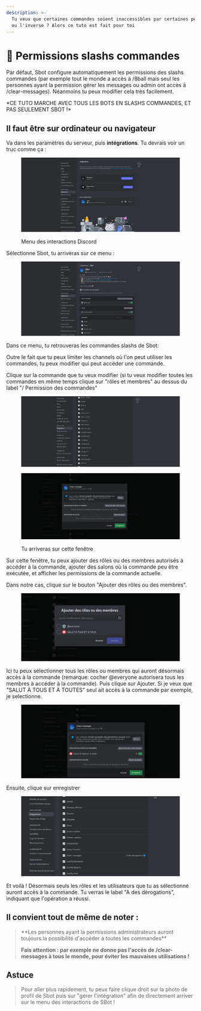 ```yaml
---
description: >-
  Tu veux que certaines commandes soient inaccessibles par certaines personnes,
  ou l'inverse ? Alors ce tuto est fait pour toi
---
```


# 🔘 Permissions slashs commandes

Par défaut, Sbot configure automatiquement les permissions des slashs commandes (par exemple tout le monde a accès à /8ball mais seul les personnes ayant la permission gérer les messages ou admin ont accès à /clear-messages). Néanmoins tu peux modifier cela très facilement.

\*CE TUTO MARCHE AVEC TOUS LES BOTS EN SLASHS COMMANDES, ET PAS SEULEMENT SBOT !\*

## Il faut être sur ordinateur ou navigateur

Va dans les paramètres du serveur, puis **intégrations**. Tu devrais voir un truc comme ça :

<figure><img src="../.gitbook/assets/interactions-permissions-1.png" alt="Menu des interactions Discord" width="563"><figcaption><p>Menu des interactions Discord</p></figcaption></figure>

Sélectionne Sbot, tu arriveras sur ce menu :

<figure><img src="../.gitbook/assets/interactions-permissions-2.png" alt=""><figcaption></figcaption></figure>

Dans ce menu, tu retrouveras les commandes slashs de Sbot:

Outre le fait que tu peux limiter les channels où l'on peut utiliser les commandes, tu peux modifier qui peut accéder une commande.

Clique sur la commande que tu veux modifier (si tu veux modifier toutes les commandes en même temps clique sur "rôles et membres" au dessus du label "/ Permission des commandes"

<figure><img src="../.gitbook/assets/interactions-permissions-3.png" alt=""><figcaption></figcaption></figure>

<figure><img src="../.gitbook/assets/interactions-permissions-4.png" alt=""><figcaption><p>Tu arriveras sur cette fenêtre</p></figcaption></figure>

Sur cette fenêtre, tu peux ajouter des rôles ou des membres autorisés à accéder à la commande, ajouter des salons où la commande peu être exécutée, et afficher les permissions de la commande actuelle.

Dans notre cas, clique sur le bouton "Ajouter des rôles ou des membres".

<figure><img src="../.gitbook/assets/interactions-permissions-5.png" alt=""><figcaption></figcaption></figure>

Ici tu peux sélectionner tous les rôles ou membres qui auront désormais accès à la commande (remarque: cocher @everyone autorisera tous les membres à accéder à la commande). Puis clique sur Ajouter. Si je veux que "SALUT À TOUS ET À TOUTES" seul ait accès à la commande par exemple, je selectionne.

<figure><img src="../.gitbook/assets/interactions-permissions-6.png" alt=""><figcaption></figcaption></figure>

Ensuite, clique sur enregistrer

<figure><img src="../.gitbook/assets/interactions-permissions-7.png" alt=""><figcaption></figcaption></figure>

Et voilà ! Désormais seuls les rôles et les utilisateurs que tu as sélectionné auront accès à la commande. Tu verras le label "A des dérogations", indiquant que l'opération a réussi.

## Il convient tout de même de noter :

> \*\*Les personnes ayant la permissions administrateurs auront toujours la possibilité d'accéder à toutes les commandes\*\*
>
> **Fais attention : par exemple ne donne pas l'accès de /clear-messages à tous le monde, pour éviter les mauvaises utilisations !**

## Astuce

> Pour aller plus rapidement, tu peux faire clique droit sur la photo de profil de Sbot puis sur "gérer l'intégration" afin de directement arriver sur le menu des interactions de SBot !
